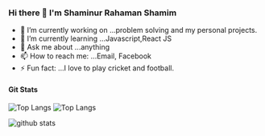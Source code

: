 ### Hi there 👋 I'm Shaminur Rahaman Shamim


- 🔭 I’m currently working on ...problem solving and my personal projects.
- 🌱 I’m currently learning ...Javascript,React JS
- 💬 Ask me about ...anything
- 📫 How to reach me: ...Email, Facebook
- ⚡ Fun fact: ...I love to play cricket and football.

#### Git Stats

![Top Langs](https://github-readme-stats.vercel.app/api/top-langs/?username=shamim392&theme=tokyonight&layout=compact)
![Top Langs](https://github-readme-stats.vercel.app/api/top-langs/?username=shamim392&theme=tokyonight)

![github stats](https://github-readme-stats.vercel.app/api?username=shamim392&theme=tokyonight)

